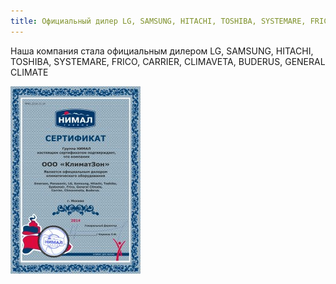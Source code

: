 ```yaml
---
title: Официальный дилер LG, SAMSUNG, HITACHI, TOSHIBA, SYSTEMARE, FRICO, CARRIER, CLIMAVETA, BUDERUS
---
```


Наша компания стала официальным дилером LG, SAMSUNG, HITACHI, TOSHIBA, SYSTEMARE, FRICO, CARRIER, CLIMAVETA, BUDERUS, GENERAL CLIMATE

![сертификат](/images/news/001.jpg "сертификат")
